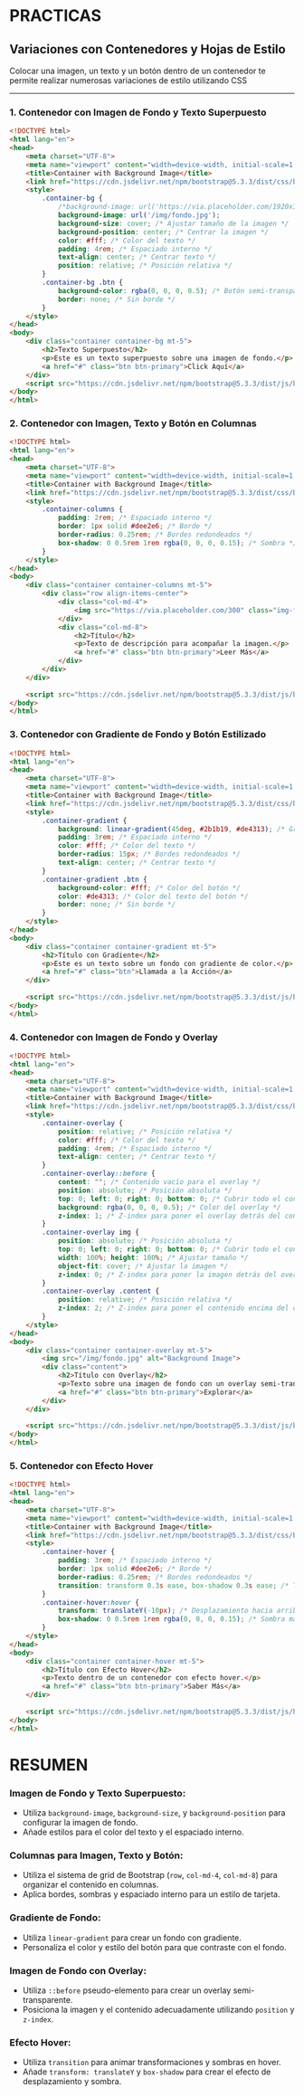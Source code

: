 # **PRACTICAS**

## **Variaciones con Contenedores y Hojas de Estilo**

Colocar una imagen, un texto y un botón dentro de un contenedor te permite realizar numerosas variaciones de estilo utilizando CSS

------

### 1. Contenedor con Imagen de Fondo y Texto Superpuesto

```html
<!DOCTYPE html>
<html lang="en">
<head>
    <meta charset="UTF-8">
    <meta name="viewport" content="width=device-width, initial-scale=1.0">
    <title>Container with Background Image</title>
    <link href="https://cdn.jsdelivr.net/npm/bootstrap@5.3.3/dist/css/bootstrap.min.css" rel="stylesheet" integrity="sha384-QWTKZyjpPEjISv5WaRU9OFeRpok6YctnYmDr5pNlyT2bRjXh0JMhjY6hW+ALEwIH" crossorigin="anonymous">
    <style>
        .container-bg {
            /*background-image: url('https://via.placeholder.com/1920x1080'); /* Imagen de fondo */
            background-image: url('/img/fondo.jpg');
            background-size: cover; /* Ajustar tamaño de la imagen */
            background-position: center; /* Centrar la imagen */
            color: #fff; /* Color del texto */
            padding: 4rem; /* Espaciado interno */
            text-align: center; /* Centrar texto */
            position: relative; /* Posición relativa */
        }
        .container-bg .btn {
            background-color: rgba(0, 0, 0, 0.5); /* Botón semi-transparente */
            border: none; /* Sin borde */
        }
    </style>
</head>
<body>
    <div class="container container-bg mt-5">
        <h2>Texto Superpuesto</h2>
        <p>Este es un texto superpuesto sobre una imagen de fondo.</p>
        <a href="#" class="btn btn-primary">Click Aquí</a>
    </div>
    <script src="https://cdn.jsdelivr.net/npm/bootstrap@5.3.3/dist/js/bootstrap.bundle.min.js" integrity="sha384-YvpcrYf0tY3lHB60NNkmXc5s9fDVZLESaAA55NDzOxhy9GkcIdslK1eN7N6jIeHz" crossorigin="anonymous"></script>
</body>
</html>

```

### 2. Contenedor con Imagen, Texto y Botón en Columnas

```html
<!DOCTYPE html>
<html lang="en">
<head>
    <meta charset="UTF-8">
    <meta name="viewport" content="width=device-width, initial-scale=1.0">
    <title>Container with Background Image</title>
    <link href="https://cdn.jsdelivr.net/npm/bootstrap@5.3.3/dist/css/bootstrap.min.css" rel="stylesheet" integrity="sha384-QWTKZyjpPEjISv5WaRU9OFeRpok6YctnYmDr5pNlyT2bRjXh0JMhjY6hW+ALEwIH" crossorigin="anonymous">
    <style>
        .container-columns {
            padding: 2rem; /* Espaciado interno */
            border: 1px solid #dee2e6; /* Borde */
            border-radius: 0.25rem; /* Bordes redondeados */
            box-shadow: 0 0.5rem 1rem rgba(0, 0, 0, 0.15); /* Sombra */
        }
    </style>
</head>
<body>
    <div class="container container-columns mt-5">
        <div class="row align-items-center">
            <div class="col-md-4">
                <img src="https://via.placeholder.com/300" class="img-fluid rounded" alt="Imagen">
            </div>
            <div class="col-md-8">
                <h2>Título</h2>
                <p>Texto de descripción para acompañar la imagen.</p>
                <a href="#" class="btn btn-primary">Leer Más</a>
            </div>
        </div>
    </div>
    
    <script src="https://cdn.jsdelivr.net/npm/bootstrap@5.3.3/dist/js/bootstrap.bundle.min.js" integrity="sha384-YvpcrYf0tY3lHB60NNkmXc5s9fDVZLESaAA55NDzOxhy9GkcIdslK1eN7N6jIeHz" crossorigin="anonymous"></script>
</body>
</html>
```

### 3. Contenedor con Gradiente de Fondo y Botón Estilizado

```html
<!DOCTYPE html>
<html lang="en">
<head>
    <meta charset="UTF-8">
    <meta name="viewport" content="width=device-width, initial-scale=1.0">
    <title>Container with Background Image</title>
    <link href="https://cdn.jsdelivr.net/npm/bootstrap@5.3.3/dist/css/bootstrap.min.css" rel="stylesheet" integrity="sha384-QWTKZyjpPEjISv5WaRU9OFeRpok6YctnYmDr5pNlyT2bRjXh0JMhjY6hW+ALEwIH" crossorigin="anonymous">
    <style>
        .container-gradient {
            background: linear-gradient(45deg, #2b1b19, #de4313); /* Gradiente */
            padding: 3rem; /* Espaciado interno */
            color: #fff; /* Color del texto */
            border-radius: 15px; /* Bordes redondeados */
            text-align: center; /* Centrar texto */
        }
        .container-gradient .btn {
            background-color: #fff; /* Color del botón */
            color: #de4313; /* Color del texto del botón */
            border: none; /* Sin borde */
        }
    </style>
</head>
<body>
    <div class="container container-gradient mt-5">
        <h2>Título con Gradiente</h2>
        <p>Este es un texto sobre un fondo con gradiente de color.</p>
        <a href="#" class="btn">Llamada a la Acción</a>
    </div>
    
    <script src="https://cdn.jsdelivr.net/npm/bootstrap@5.3.3/dist/js/bootstrap.bundle.min.js" integrity="sha384-YvpcrYf0tY3lHB60NNkmXc5s9fDVZLESaAA55NDzOxhy9GkcIdslK1eN7N6jIeHz" crossorigin="anonymous"></script>
</body>
</html>
```

### 4. Contenedor con Imagen de Fondo y Overlay

```html
<!DOCTYPE html>
<html lang="en">
<head>
    <meta charset="UTF-8">
    <meta name="viewport" content="width=device-width, initial-scale=1.0">
    <title>Container with Background Image</title>
    <link href="https://cdn.jsdelivr.net/npm/bootstrap@5.3.3/dist/css/bootstrap.min.css" rel="stylesheet" integrity="sha384-QWTKZyjpPEjISv5WaRU9OFeRpok6YctnYmDr5pNlyT2bRjXh0JMhjY6hW+ALEwIH" crossorigin="anonymous">
    <style>
        .container-overlay {
            position: relative; /* Posición relativa */
            color: #fff; /* Color del texto */
            padding: 4rem; /* Espaciado interno */
            text-align: center; /* Centrar texto */
        }
        .container-overlay::before {
            content: ""; /* Contenido vacío para el overlay */
            position: absolute; /* Posición absoluta */
            top: 0; left: 0; right: 0; bottom: 0; /* Cubrir todo el contenedor */
            background: rgba(0, 0, 0, 0.5); /* Color del overlay */
            z-index: 1; /* Z-index para poner el overlay detrás del contenido */
        }
        .container-overlay img {
            position: absolute; /* Posición absoluta */
            top: 0; left: 0; right: 0; bottom: 0; /* Cubrir todo el contenedor */
            width: 100%; height: 100%; /* Ajustar tamaño */
            object-fit: cover; /* Ajustar la imagen */
            z-index: 0; /* Z-index para poner la imagen detrás del overlay */
        }
        .container-overlay .content {
            position: relative; /* Posición relativa */
            z-index: 2; /* Z-index para poner el contenido encima del overlay */
        }
    </style>
</head>
<body>
    <div class="container container-overlay mt-5">
        <img src="/img/fondo.jpg" alt="Background Image">
        <div class="content">
            <h2>Título con Overlay</h2>
            <p>Texto sobre una imagen de fondo con un overlay semi-transparente.</p>
            <a href="#" class="btn btn-primary">Explorar</a>
        </div>
    </div>
    
    <script src="https://cdn.jsdelivr.net/npm/bootstrap@5.3.3/dist/js/bootstrap.bundle.min.js" integrity="sha384-YvpcrYf0tY3lHB60NNkmXc5s9fDVZLESaAA55NDzOxhy9GkcIdslK1eN7N6jIeHz" crossorigin="anonymous"></script>
</body>
</html>
```

### 5. Contenedor con Efecto Hover

```html
<!DOCTYPE html>
<html lang="en">
<head>
    <meta charset="UTF-8">
    <meta name="viewport" content="width=device-width, initial-scale=1.0">
    <title>Container with Background Image</title>
    <link href="https://cdn.jsdelivr.net/npm/bootstrap@5.3.3/dist/css/bootstrap.min.css" rel="stylesheet" integrity="sha384-QWTKZyjpPEjISv5WaRU9OFeRpok6YctnYmDr5pNlyT2bRjXh0JMhjY6hW+ALEwIH" crossorigin="anonymous">
    <style>
        .container-hover {
            padding: 3rem; /* Espaciado interno */
            border: 1px solid #dee2e6; /* Borde */
            border-radius: 0.25rem; /* Bordes redondeados */
            transition: transform 0.3s ease, box-shadow 0.3s ease; /* Transiciones para el efecto hover */
        }
        .container-hover:hover {
            transform: translateY(-10px); /* Desplazamiento hacia arriba */
            box-shadow: 0 0.5rem 1rem rgba(0, 0, 0, 0.15); /* Sombra más profunda */
        }
    </style>
</head>
<body>
    <div class="container container-hover mt-5">
        <h2>Título con Efecto Hover</h2>
        <p>Texto dentro de un contenedor con efecto hover.</p>
        <a href="#" class="btn btn-primary">Saber Más</a>
    </div>
    
    <script src="https://cdn.jsdelivr.net/npm/bootstrap@5.3.3/dist/js/bootstrap.bundle.min.js" integrity="sha384-YvpcrYf0tY3lHB60NNkmXc5s9fDVZLESaAA55NDzOxhy9GkcIdslK1eN7N6jIeHz" crossorigin="anonymous"></script>
</body>
</html>
```

# **RESUMEN**

### **Imagen de Fondo y Texto Superpuesto**:

- Utiliza `background-image`, `background-size`, y `background-position` para configurar la imagen de fondo.
- Añade estilos para el color del texto y el espaciado interno.

### **Columnas para Imagen, Texto y Botón**:

- Utiliza el sistema de grid de Bootstrap (`row`, `col-md-4`, `col-md-8`) para organizar el contenido en columnas.
- Aplica bordes, sombras y espaciado interno para un estilo de tarjeta.

### **Gradiente de Fondo**:

- Utiliza `linear-gradient` para crear un fondo con gradiente.
- Personaliza el color y estilo del botón para que contraste con el fondo.

### **Imagen de Fondo con  Overlay**:

- Utiliza `::before` pseudo-elemento para crear un overlay semi-transparente.
- Posiciona la imagen y el contenido adecuadamente utilizando `position` y `z-index`.

### **Efecto Hover**:

- Utiliza `transition` para animar transformaciones y sombras en hover.
- Añade `transform: translateY` y `box-shadow` para crear el efecto de desplazamiento y sombra.